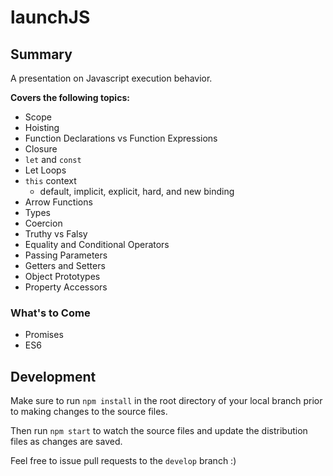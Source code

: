 # launchJS

## Summary
A presentation on Javascript execution behavior.

**Covers the following topics:**
* Scope
* Hoisting
* Function Declarations vs Function Expressions
* Closure
* `let` and `const`
* Let Loops
* `this` context
  * default, implicit, explicit, hard, and new binding
* Arrow Functions
* Types
* Coercion
* Truthy vs Falsy
* Equality and Conditional Operators
* Passing Parameters
* Getters and Setters
* Object Prototypes
* Property Accessors

### What's to Come
* Promises
* ES6

## Development
Make sure to run `npm install` in the root directory of your local branch prior to making changes to the source files.

Then run `npm start` to watch the source files and update the distribution files as changes are saved.

Feel free to issue pull requests to the `develop` branch :)
